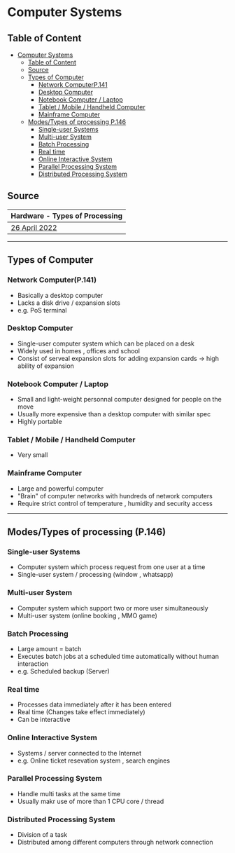 # Computer Systems #

## Table of Content ##
<!-- TOC -->

- [Computer Systems](#computer-systems)
    - [Table of Content](#table-of-content)
    - [Source](#source)
    - [Types of Computer](#types-of-computer)
        - [Network ComputerP.141](#network-computerp141)
        - [Desktop Computer](#desktop-computer)
        - [Notebook Computer / Laptop](#notebook-computer--laptop)
        - [Tablet / Mobile / Handheld Computer](#tablet--mobile--handheld-computer)
        - [Mainframe Computer](#mainframe-computer)
    - [Modes/Types of processing P.146](#modestypes-of-processing-p146)
        - [Single-user Systems](#single-user-systems)
        - [Multi-user System](#multi-user-system)
        - [Batch Processing](#batch-processing)
        - [Real time](#real-time)
        - [Online Interactive System](#online-interactive-system)
        - [Parallel Processing System](#parallel-processing-system)
        - [Distributed Processing System](#distributed-processing-system)

<!-- /TOC -->

## Source ##
| Hardware - Types of Processing |
| :------------------- | 
| [26 April 2022](/notes/2022/26Apr.md) |

---

## Types of Computer ##
### Network Computer(P.141) ###
- Basically a desktop computer 
- Lacks a disk drive / expansion slots 
- e.g. PoS terminal 

### Desktop Computer ###
- Single-user computer system which can be placed on a desk 
- Widely used in homes , offices and school 
- Consist of serveal expansion slots for adding expansion cards -> high ability of expansion

### Notebook Computer / Laptop ###
- Small and light-weight personnal computer designed for people on the move 
- Usually more expensive than a desktop computer with similar spec
- Highly portable

### Tablet / Mobile / Handheld Computer ###
- Very small

### Mainframe Computer ###
- Large and powerful computer 
- "Brain" of computer networks with hundreds of network computers
- Require strict control of temperature , humidity and security access

---

## Modes/Types of processing (P.146) ##
### Single-user Systems ###
- Computer system which process request from one user at a time 
- Single-user system / processing (window , whatsapp)

### Multi-user System ###
- Computer system which support two or more user simultaneously 
- Multi-user system (online booking , MMO game)

### Batch Processing ###
- Large amount = batch 
- Executes batch jobs at a scheduled time automatically without human interaction 
- e.g. Scheduled backup (Server)

### Real time ###
- Processes data immediately after it has been entered 
- Real time (Changes take effect immediately)
- Can be interactive 

### Online Interactive System ###
- Systems / server connected to the Internet 
- e.g. Online ticket resevation system , search engines 

### Parallel Processing System ###
- Handle multi tasks at the same time 
- Usually makr use of more than 1 CPU core / thread 

### Distributed Processing System ###
- Division of a task 
- Distributed among different computers through network connection
